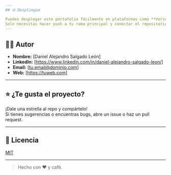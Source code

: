 ```yaml
---
## 🌐 Despliegue

Puedes desplegar este portafolio fácilmente en plataformas como **Vercel**, **Netlify** o **GitHub Pages**.
Solo necesitas hacer push a tu rama principal y conectar el repositorio.
---
```


## 🧑‍💻 Autor

- **Nombre:** [Daniel Alejandro Salgado León]
- **LinkedIn:** [https://www.linkedin.com/in/daniel-alejandro-salgado-leon/]
- **Email:** [tu.email@dominio.com]
- **Web:** [https://tuweb.com]

---

## ⭐ ¿Te gusta el proyecto?

¡Dale una estrella al repo y compártelo!  
Si tienes sugerencias o encuentras bugs, abre un issue o haz un pull request.

---

## 📜 Licencia

[MIT](LICENSE)

---

> Hecho con ❤️ y café.
